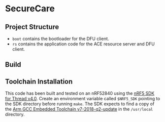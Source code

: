 # SecureCare

## Project Structure
- `boot` contains the bootloader for the DFU client.
- `rs` contains the application code for the ACE resource server and DFU client.

## Build

## Toolchain Installation
This code has been built and tested on an nRF52840 using the [nRF5 SDK for Thread v4.0](https://www.nordicsemi.com/Software-and-tools/Software/nRF5-SDK-for-Thread-and-Zigbee/Download). Create an environment variable called `$NRF5_SDK` pointing to the SDK directory before running `make`. The SDK expects to find a copy of the [Arm GCC Embedded Toolchain v7-2018-q2-update](https://developer.arm.com/open-source/gnu-toolchain/gnu-rm/downloads) in the `/usr/local` directory. 
